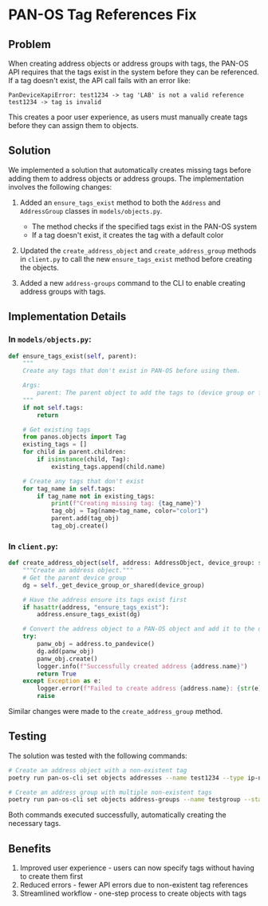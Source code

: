 # PAN-OS Tag References Fix

## Problem

When creating address objects or address groups with tags, the PAN-OS API requires that the tags exist in the system before they can be referenced. If a tag doesn't exist, the API call fails with an error like:

```
PanDeviceXapiError: test1234 -> tag 'LAB' is not a valid reference
test1234 -> tag is invalid
```

This creates a poor user experience, as users must manually create tags before they can assign them to objects.

## Solution

We implemented a solution that automatically creates missing tags before adding them to address objects or address groups. The implementation involves the following changes:

1. Added an `ensure_tags_exist` method to both the `Address` and `AddressGroup` classes in `models/objects.py`.
   - The method checks if the specified tags exist in the PAN-OS system
   - If a tag doesn't exist, it creates the tag with a default color

2. Updated the `create_address_object` and `create_address_group` methods in `client.py` to call the new `ensure_tags_exist` method before creating the objects.

3. Added a new `address-groups` command to the CLI to enable creating address groups with tags.

## Implementation Details

### In `models/objects.py`:

```python
def ensure_tags_exist(self, parent):
    """
    Create any tags that don't exist in PAN-OS before using them.

    Args:
        parent: The parent object to add the tags to (device group or firewall)
    """
    if not self.tags:
        return

    # Get existing tags
    from panos.objects import Tag
    existing_tags = []
    for child in parent.children:
        if isinstance(child, Tag):
            existing_tags.append(child.name)

    # Create any tags that don't exist
    for tag_name in self.tags:
        if tag_name not in existing_tags:
            print(f"Creating missing tag: {tag_name}")
            tag_obj = Tag(name=tag_name, color="color1")
            parent.add(tag_obj)
            tag_obj.create()
```

### In `client.py`:

```python
def create_address_object(self, address: AddressObject, device_group: str = "Shared") -> bool:
    """Create an address object."""
    # Get the parent device group
    dg = self._get_device_group_or_shared(device_group)

    # Have the address ensure its tags exist first
    if hasattr(address, "ensure_tags_exist"):
        address.ensure_tags_exist(dg)

    # Convert the address object to a PAN-OS object and add it to the device group
    try:
        panw_obj = address.to_pandevice()
        dg.add(panw_obj)
        panw_obj.create()
        logger.info(f"Successfully created address {address.name}")
        return True
    except Exception as e:
        logger.error(f"Failed to create address {address.name}: {str(e)}")
        raise
```

Similar changes were made to the `create_address_group` method.

## Testing

The solution was tested with the following commands:

```bash
# Create an address object with a non-existent tag
poetry run pan-os-cli set objects addresses --name test1234 --type ip-netmask --value 1.1.1.1/32 --tags "LAB"

# Create an address group with multiple non-existent tags
poetry run pan-os-cli set objects address-groups --name testgroup --static-members test1234 --tags "LAB,TEST"
```

Both commands executed successfully, automatically creating the necessary tags.

## Benefits

1. Improved user experience - users can now specify tags without having to create them first
2. Reduced errors - fewer API errors due to non-existent tag references
3. Streamlined workflow - one-step process to create objects with tags

